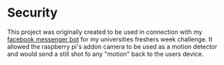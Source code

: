 # Security

This project was originally created to be used in connection with my [facebook messenger bot](https://github.com/techno9487/go-messenger) for my universities freshers week challenge. It allowed the raspberry pi's addon camera to be used as a motion detector and would send a still shot fo any "motion" back to the users device.
